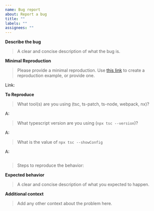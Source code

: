 ```yaml
---
name: Bug report
about: Report a bug
title: ""
labels: ""
assignees: ""
---
```


**Describe the bug**

> A clear and concise description of what the bug is.

**Minimal Reproduction**

> Please provide a minimal reproduction. Use [this link](https://stackblitz.com/github/leddgroup/typescript-transform-paths/tree/master/examples/basic) to create a reproduction example, or provide one.

Link:

**To Reproduce**

> What tool(s) are you using (tsc, ts-patch, ts-node, webpack, nx)?

A:

> What typescript version are you using (`npx tsc --version`)?

A:

> What is the value of `npx tsc --showConfig`

A:

```jsonc

```

> Steps to reproduce the behavior:

**Expected behavior**

> A clear and concise description of what you expected to happen.

**Additional context**

> Add any other context about the problem here.
